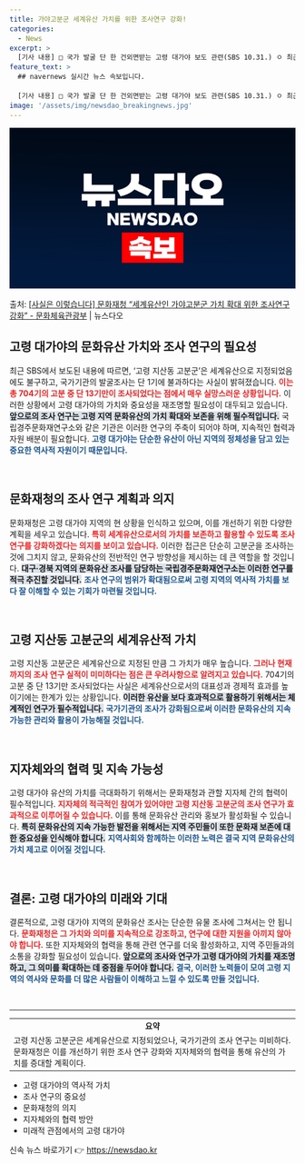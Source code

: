 ```yaml
---
title: 가야고분군 세계유산 가치를 위한 조사연구 강화!
categories:
  - News
excerpt: >
  [기사 내용] □ 국가 발굴 단 한 건외면받는 고령 대가야 보도 관련(SBS 10.31.) ㅇ 최근 세계유산…
feature_text: >
  ## navernews 실시간 뉴스 속보입니다.

  [기사 내용] □ 국가 발굴 단 한 건외면받는 고령 대가야 보도 관련(SBS 10.31.) ㅇ 최근 세계유산…
image: '/assets/img/newsdao_breakingnews.jpg'
---
```


![뉴스다오 속보](/assets/img/newsdao_breakingnews.jpg)

<p>출처: <a href="https://newsdao.kr/2386" rel="dofollow">[사실은 이렇습니다] 문화재청 “세계유산인 가야고분군 가치 확대 위한 조사연구 강화” - 문화체육관광부</a> | 뉴스다오</p>

<h2 data-ke-size="size26">고령 대가야의 문화유산 가치와 조사 연구의 필요성</h2>

<p data-ke-size="size16">최근 SBS에서 보도된 내용에 따르면, ‘고령 지산동 고분군’은 세계유산으로 지정되었음에도 불구하고, 국가기관의 발굴조사는 단 1기에 불과하다는 사실이 밝혀졌습니다. <b><span style="color: #ee2323;">이는 총 704기의 고분 중 단 13기만이 조사되었다는 점에서 매우 실망스러운 상황입니다.</span></b> 이러한 상황에서 고령 대가야의 가치와 중요성을 재조명할 필요성이 대두되고 있습니다. <b><span style="background-color: #21538527;">앞으로의 조사 연구는 고령 지역 문화유산의 가치 확대와 보존을 위해 필수적입니다.</span></b> 국립경주문화재연구소와 같은 기관은 이러한 연구의 주축이 되어야 하며, 지속적인 협력과 자원 배분이 필요합니다. <b><span style="color: #1a5490;">고령 대가야는 단순한 유산이 아닌 지역의 정체성을 담고 있는 중요한 역사적 자원이기 때문입니다.</span></b></p>

<p data-ke-size="size16">&nbsp;</p>

<h2 data-ke-size="size26">문화재청의 조사 연구 계획과 의지</h2>

<p data-ke-size="size16">문화재청은 고령 대가야 지역의 현 상황을 인식하고 있으며, 이를 개선하기 위한 다양한 계획을 세우고 있습니다. <b><span style="color: #ee2323;">특히 세계유산으로서의 가치를 보존하고 활용할 수 있도록 조사 연구를 강화하겠다는 의지를 보이고 있습니다.</span></b> 이러한 접근은 단순히 고분군을 조사하는 것에 그치지 않고, 문화유산의 전반적인 연구 방향성을 제시하는 데 큰 역할을 할 것입니다. <b><span style="background-color: #21538527;">대구·경북 지역의 문화유산 조사를 담당하는 국립경주문화재연구소는 이러한 연구를 적극 추진할 것입니다.</span></b> <b><span style="color: #1a5490;">조사 연구의 범위가 확대됨으로써 고령 지역의 역사적 가치를 보다 잘 이해할 수 있는 기회가 마련될 것입니다.</span></b></p>

<p data-ke-size="size16">&nbsp;</p>

<h2 data-ke-size="size26">고령 지산동 고분군의 세계유산적 가치</h2>

<p data-ke-size="size16">고령 지산동 고분군은 세계유산으로 지정된 만큼 그 가치가 매우 높습니다. <b><span style="color: #ee2323;">그러나 현재까지의 조사 연구 실적이 미미하다는 점은 큰 우려사항으로 알려지고 있습니다.</span></b> 704기의 고분 중 단 13기만 조사되었다는 사실은 세계유산으로서의 대표성과 경제적 효과를 높이기에는 한계가 있는 상황입니다. <b><span style="background-color: #21538527;">이러한 유산을 보다 효과적으로 활용하기 위해서는 체계적인 연구가 필수적입니다.</span></b> <b><span style="color: #1a5490;">국가기관의 조사가 강화됨으로써 이러한 문화유산의 지속 가능한 관리와 활용이 가능해질 것입니다.</span></b></p>

<p data-ke-size="size16">&nbsp;</p>

<h2 data-ke-size="size26">지자체와의 협력 및 지속 가능성</h2>

<p data-ke-size="size16">고령 대가야 유산의 가치를 극대화하기 위해서는 문화재청과 관할 지자체 간의 협력이 필수적입니다. <b><span style="color: #ee2323;">지자체의 적극적인 참여가 있어야만 고령 지산동 고분군의 조사 연구가 효과적으로 이루어질 수 있습니다.</span></b> 이를 통해 문화유산 관리와 홍보가 활성화될 수 있습니다. <b><span style="background-color: #21538527;">특히 문화유산의 지속 가능한 발전을 위해서는 지역 주민들이 또한 문화재 보존에 대한 중요성을 인식해야 합니다.</span></b> <b><span style="color: #1a5490;">지역사회와 함께하는 이러한 노력은 결국 지역 문화유산의 가치 제고로 이어질 것입니다.</span></b></p>

<p data-ke-size="size16">&nbsp;</p>

<h2 data-ke-size="size26">결론: 고령 대가야의 미래와 기대</h2>

<p data-ke-size="size16">결론적으로, 고령 대가야 지역의 문화유산 조사는 단순한 유물 조사에 그쳐서는 안 됩니다. <b><span style="color: #ee2323;">문화재청은 그 가치와 의미를 지속적으로 강조하고, 연구에 대한 지원을 아끼지 않아야 합니다.</span></b> 또한 지자체와의 협력을 통해 관련 연구를 더욱 활성화하고, 지역 주민들과의 소통을 강화할 필요성이 있습니다. <b><span style="background-color: #21538527;">앞으로의 조사와 연구가 고령 대가야의 가치를 재조명하고, 그 의미를 확대하는 데 중점을 두어야 합니다.</span></b> <b><span style="color: #1a5490;">결국, 이러한 노력들이 모여 고령 지역의 역사와 문화를 더 많은 사람들이 이해하고 느낄 수 있도록 만들 것입니다.</span></b></p>

<p data-ke-size="size16">&nbsp;</p>

<hr/>

<table style="width: 100%; border-collapse: collapse;">
<tr>
<td style="text-align: center; height: 17px;"><b>요약</b></td>
</tr>
<tr>
<td>고령 지산동 고분군은 세계유산으로 지정되었으나, 국가기관의 조사 연구는 미비하다. 문화재청은 이를 개선하기 위한 조사 연구 강화와 지자체와의 협력을 통해 유산의 가치를 증대할 계획이다.</td>
</tr>
</table>

<ul>
<li>고령 대가야의 역사적 가치</li>
<li>조사 연구의 중요성</li>
<li>문화재청의 의지</li>
<li>지자체와의 협력 방안</li>
<li>미래적 관점에서의 고령 대가야</li>
</ul> 

신속 뉴스 바로가기 👉 <a href="https://newsdao.kr" rel="dofollow">https://newsdao.kr</a>


